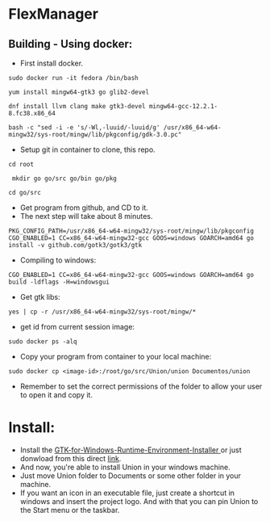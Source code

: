 # FlexManager



## Building - Using docker:
* First install docker.
```
sudo docker run -it fedora /bin/bash
```

```
yum install mingw64-gtk3 go glib2-devel
```

```
dnf install llvm clang make gtk3-devel mingw64-gcc-12.2.1-8.fc38.x86_64
```

```
bash -c "sed -i -e 's/-Wl,-luuid/-luuid/g' /usr/x86_64-w64-mingw32/sys-root/mingw/lib/pkgconfig/gdk-3.0.pc"
```
* Setup git in container to clone, this repo.

```
cd root
```

```
 mkdir go go/src go/bin go/pkg
```

```
cd go/src
```
* Get program from github, and CD to it.
* The next step will take about 8 minutes. 
```
PKG_CONFIG_PATH=/usr/x86_64-w64-mingw32/sys-root/mingw/lib/pkgconfig CGO_ENABLED=1 CC=x86_64-w64-mingw32-gcc GOOS=windows GOARCH=amd64 go install -v github.com/gotk3/gotk3/gtk
```

* Compiling to windows:
```
CGO_ENABLED=1 CC=x86_64-w64-mingw32-gcc GOOS=windows GOARCH=amd64 go build -ldflags -H=windowsgui
```
* Get gtk libs:
```
yes | cp -r /usr/x86_64-w64-mingw32/sys-root/mingw/*
```
* get id from current session image:
```
sudo docker ps -alq
```
* Copy your program from container to your local machine:
```
sudo docker cp <image-id>:/root/go/src/Union/union Documentos/union
```
* Remember to set the correct permissions of the folder to allow your user to open it and copy it. 

# Install:
* Install the [
GTK-for-Windows-Runtime-Environment-Installer ](https://github.com/tschoonj/GTK-for-Windows-Runtime-Environment-Installer) or just donwload from this direct [link](https://drive.google.com/file/d/1Gyi5yugTFvHv6NLX9WBJHsQ1f9PpMZZX/view?usp=sharing).
* And now, you're able to install Union in your windows machine.
* Just move Union folder to Documents or some other folder in your machine.
* If you want an icon in an executable file, just create a shortcut in windows and insert the project logo. And with that you can pin Union to the Start menu or the taskbar.
